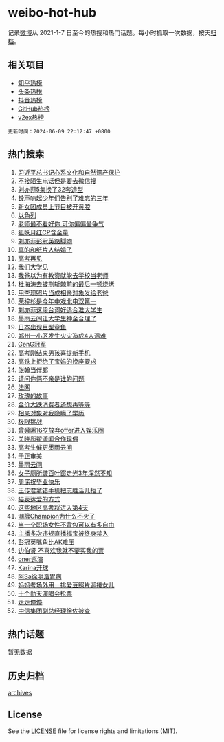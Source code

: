 # weibo-hot-hub

记录[微博](https://www.weibo.com)从 2021-1-7 日至今的热搜和热门话题。每小时抓取一次数据，按天[归档](archives)。

## 相关项目

- [知乎热榜](https://github.com/lonnyzhang423/zhihu-hot-hub)
- [头条热榜](https://github.com/lonnyzhang423/toutiao-hot-hub)
- [抖音热榜](https://github.com/lonnyzhang423/douyin-hot-hub)
- [GitHub热榜](https://github.com/lonnyzhang423/github-hot-hub)
- [v2ex热榜](https://github.com/lonnyzhang423/v2ex-hot-hub)


`更新时间：2024-06-09 22:12:47 +0800`

## 热门搜索

1. [习近平总书记心系文化和自然遗产保护](https://m.weibo.cn/search?containerid=100103type%3D1%26t%3D10%26q%3D%23%E4%B9%A0%E8%BF%91%E5%B9%B3%E6%80%BB%E4%B9%A6%E8%AE%B0%E5%BF%83%E7%B3%BB%E6%96%87%E5%8C%96%E5%92%8C%E8%87%AA%E7%84%B6%E9%81%97%E4%BA%A7%E4%BF%9D%E6%8A%A4%23&stream_entry_id=51&isnewpage=1&extparam=seat%3D1%26filter_type%3Drealtimehot%26cate%3D10103%26q%3D%2523%25E4%25B9%25A0%25E8%25BF%2591%25E5%25B9%25B3%25E6%2580%25BB%25E4%25B9%25A6%25E8%25AE%25B0%25E5%25BF%2583%25E7%25B3%25BB%25E6%2596%2587%25E5%258C%2596%25E5%2592%258C%25E8%2587%25AA%25E7%2584%25B6%25E9%2581%2597%25E4%25BA%25A7%25E4%25BF%259D%25E6%258A%25A4%2523%26pos%3D0%26dgr%3D0%26stream_entry_id%3D51%26c_type%3D51%26display_time%3D1717942366%26pre_seqid%3D1717942366230026655104)
1. [不接陌生电话但是要去微信搜](https://m.weibo.cn/search?containerid=100103type%3D1%26t%3D10%26q%3D%23%E4%B8%8D%E6%8E%A5%E9%99%8C%E7%94%9F%E7%94%B5%E8%AF%9D%E4%BD%86%E6%98%AF%E8%A6%81%E5%8E%BB%E5%BE%AE%E4%BF%A1%E6%90%9C%23&stream_entry_id=31&isnewpage=1&extparam=seat%3D1%26flag%3D1%26filter_type%3Drealtimehot%26lcate%3D5001%26c_type%3D31%26realpos%3D1%26cate%3D5001%26q%3D%2523%25E4%25B8%258D%25E6%258E%25A5%25E9%2599%258C%25E7%2594%259F%25E7%2594%25B5%25E8%25AF%259D%25E4%25BD%2586%25E6%2598%25AF%25E8%25A6%2581%25E5%258E%25BB%25E5%25BE%25AE%25E4%25BF%25A1%25E6%2590%259C%2523%26pos%3D0%26band_rank%3D1%26stream_entry_id%3D31%26dgr%3D0%26display_time%3D1717942366%26pre_seqid%3D1717942366230026655104)
1. [刘亦菲5集换了32套造型](https://m.weibo.cn/search?containerid=100103type%3D1%26t%3D10%26q%3D%23%E5%88%98%E4%BA%A6%E8%8F%B25%E9%9B%86%E6%8D%A2%E4%BA%8632%E5%A5%97%E9%80%A0%E5%9E%8B%23&stream_entry_id=31&isnewpage=1&extparam=seat%3D1%26flag%3D1%26filter_type%3Drealtimehot%26lcate%3D5001%26c_type%3D31%26realpos%3D2%26cate%3D5001%26q%3D%2523%25E5%2588%2598%25E4%25BA%25A6%25E8%258F%25B25%25E9%259B%2586%25E6%258D%25A2%25E4%25BA%258632%25E5%25A5%2597%25E9%2580%25A0%25E5%259E%258B%2523%26pos%3D1%26band_rank%3D2%26stream_entry_id%3D31%26dgr%3D0%26display_time%3D1717942366%26pre_seqid%3D1717942366230026655104)
1. [铃声响起少年们告别了难忘的三年](https://m.weibo.cn/search?containerid=100103type%3D1%26t%3D10%26q%3D%23%E9%93%83%E5%A3%B0%E5%93%8D%E8%B5%B7%E5%B0%91%E5%B9%B4%E4%BB%AC%E5%91%8A%E5%88%AB%E4%BA%86%E9%9A%BE%E5%BF%98%E7%9A%84%E4%B8%89%E5%B9%B4%23&stream_entry_id=31&isnewpage=1&extparam=seat%3D1%26flag%3D1%26filter_type%3Drealtimehot%26lcate%3D5001%26c_type%3D31%26realpos%3D3%26cate%3D5001%26q%3D%2523%25E9%2593%2583%25E5%25A3%25B0%25E5%2593%258D%25E8%25B5%25B7%25E5%25B0%2591%25E5%25B9%25B4%25E4%25BB%25AC%25E5%2591%258A%25E5%2588%25AB%25E4%25BA%2586%25E9%259A%25BE%25E5%25BF%2598%25E7%259A%2584%25E4%25B8%2589%25E5%25B9%25B4%2523%26pos%3D2%26band_rank%3D3%26stream_entry_id%3D31%26dgr%3D0%26display_time%3D1717942366%26pre_seqid%3D1717942366230026655104)
1. [新女团成员上节目被开黄腔](https://m.weibo.cn/search?containerid=100103type%3D1%26t%3D10%26q%3D%E6%96%B0%E5%A5%B3%E5%9B%A2%E6%88%90%E5%91%98%E4%B8%8A%E8%8A%82%E7%9B%AE%E8%A2%AB%E5%BC%80%E9%BB%84%E8%85%94&stream_entry_id=31&isnewpage=1&extparam=seat%3D1%26flag%3D1%26filter_type%3Drealtimehot%26lcate%3D5001%26c_type%3D31%26realpos%3D4%26cate%3D5001%26q%3D%25E6%2596%25B0%25E5%25A5%25B3%25E5%259B%25A2%25E6%2588%2590%25E5%2591%2598%25E4%25B8%258A%25E8%258A%2582%25E7%259B%25AE%25E8%25A2%25AB%25E5%25BC%2580%25E9%25BB%2584%25E8%2585%2594%26pos%3D3%26band_rank%3D4%26stream_entry_id%3D31%26dgr%3D0%26display_time%3D1717942366%26pre_seqid%3D1717942366230026655104)
1. [以色列](https://m.weibo.cn/search?containerid=100103type%3D1%26t%3D10%26q%3D%E4%BB%A5%E8%89%B2%E5%88%97&stream_entry_id=31&isnewpage=1&extparam=seat%3D1%26flag%3D2%26filter_type%3Drealtimehot%26lcate%3D5001%26c_type%3D31%26realpos%3D5%26cate%3D5001%26q%3D%25E4%25BB%25A5%25E8%2589%25B2%25E5%2588%2597%26pos%3D4%26band_rank%3D5%26stream_entry_id%3D31%26dgr%3D0%26display_time%3D1717942366%26pre_seqid%3D1717942366230026655104)
1. [老师最不看好你 可你偏偏最争气](https://m.weibo.cn/search?containerid=100103type%3D1%26t%3D10%26q%3D%E8%80%81%E5%B8%88%E6%9C%80%E4%B8%8D%E7%9C%8B%E5%A5%BD%E4%BD%A0+%E5%8F%AF%E4%BD%A0%E5%81%8F%E5%81%8F%E6%9C%80%E4%BA%89%E6%B0%94&stream_entry_id=31&isnewpage=1&extparam=seat%3D1%26flag%3D0%26filter_type%3Drealtimehot%26lcate%3D5001%26c_type%3D31%26realpos%3D6%26cate%3D5001%26q%3D%25E8%2580%2581%25E5%25B8%2588%25E6%259C%2580%25E4%25B8%258D%25E7%259C%258B%25E5%25A5%25BD%25E4%25BD%25A0%2520%25E5%258F%25AF%25E4%25BD%25A0%25E5%2581%258F%25E5%2581%258F%25E6%259C%2580%25E4%25BA%2589%25E6%25B0%2594%26pos%3D5%26band_rank%3D6%26stream_entry_id%3D31%26dgr%3D0%26display_time%3D1717942366%26pre_seqid%3D1717942366230026655104)
1. [狐妖月红CP含金量](https://m.weibo.cn/search?containerid=100103type%3D1%26t%3D10%26q%3D%23%E7%8B%90%E5%A6%96%E6%9C%88%E7%BA%A2CP%E5%90%AB%E9%87%91%E9%87%8F%23&stream_entry_id=31&isnewpage=1&extparam=seat%3D1%26filter_type%3Drealtimehot%26adid%3D241033%26lcate%3D5001%26c_type%3D31%26band_rank%3D7%26is_ad_pos%3D1%26q%3D%2523%25E7%258B%2590%25E5%25A6%2596%25E6%259C%2588%25E7%25BA%25A2CP%25E5%2590%25AB%25E9%2587%2591%25E9%2587%258F%2523%26pos%3D6%26cate%3D5001%26stream_entry_id%3D31%26dgr%3D0%26display_time%3D1717942366%26pre_seqid%3D1717942366230026655104)
1. [刘亦菲彭冠英踮脚吻](https://m.weibo.cn/search?containerid=100103type%3D1%26t%3D10%26q%3D%23%E5%88%98%E4%BA%A6%E8%8F%B2%E5%BD%AD%E5%86%A0%E8%8B%B1%E8%B8%AE%E8%84%9A%E5%90%BB%23&stream_entry_id=31&isnewpage=1&extparam=seat%3D1%26flag%3D1%26filter_type%3Drealtimehot%26lcate%3D5001%26c_type%3D31%26realpos%3D7%26cate%3D5001%26q%3D%2523%25E5%2588%2598%25E4%25BA%25A6%25E8%258F%25B2%25E5%25BD%25AD%25E5%2586%25A0%25E8%258B%25B1%25E8%25B8%25AE%25E8%2584%259A%25E5%2590%25BB%2523%26pos%3D7%26band_rank%3D7%26stream_entry_id%3D31%26dgr%3D0%26display_time%3D1717942366%26pre_seqid%3D1717942366230026655104)
1. [真的和纸片人结婚了](https://m.weibo.cn/search?containerid=100103type%3D1%26t%3D10%26q%3D%23%E7%9C%9F%E7%9A%84%E5%92%8C%E7%BA%B8%E7%89%87%E4%BA%BA%E7%BB%93%E5%A9%9A%E4%BA%86%23&stream_entry_id=31&isnewpage=1&extparam=seat%3D1%26flag%3D2%26filter_type%3Drealtimehot%26lcate%3D5001%26c_type%3D31%26realpos%3D8%26cate%3D5001%26q%3D%2523%25E7%259C%259F%25E7%259A%2584%25E5%2592%258C%25E7%25BA%25B8%25E7%2589%2587%25E4%25BA%25BA%25E7%25BB%2593%25E5%25A9%259A%25E4%25BA%2586%2523%26pos%3D8%26band_rank%3D8%26stream_entry_id%3D31%26dgr%3D0%26display_time%3D1717942366%26pre_seqid%3D1717942366230026655104)
1. [高考再见](https://m.weibo.cn/search?containerid=100103type%3D1%26t%3D10%26q%3D%23%E9%AB%98%E8%80%83%E5%86%8D%E8%A7%81%23&stream_entry_id=31&isnewpage=1&extparam=seat%3D1%26flag%3D0%26filter_type%3Drealtimehot%26lcate%3D5001%26c_type%3D31%26realpos%3D9%26cate%3D5001%26q%3D%2523%25E9%25AB%2598%25E8%2580%2583%25E5%2586%258D%25E8%25A7%2581%2523%26pos%3D9%26band_rank%3D9%26stream_entry_id%3D31%26dgr%3D0%26display_time%3D1717942366%26pre_seqid%3D1717942366230026655104)
1. [我们大学见](https://m.weibo.cn/search?containerid=100103type%3D1%26t%3D10%26q%3D%23%E6%88%91%E4%BB%AC%E5%A4%A7%E5%AD%A6%E8%A7%81%23&stream_entry_id=31&isnewpage=1&extparam=seat%3D1%26flag%3D32768%26filter_type%3Drealtimehot%26lcate%3D5001%26c_type%3D31%26realpos%3D10%26cate%3D5001%26q%3D%2523%25E6%2588%2591%25E4%25BB%25AC%25E5%25A4%25A7%25E5%25AD%25A6%25E8%25A7%2581%2523%26pos%3D10%26band_rank%3D10%26stream_entry_id%3D31%26dgr%3D0%26display_time%3D1717942366%26pre_seqid%3D1717942366230026655104)
1. [我爸以为有教资就能去学校当老师](https://m.weibo.cn/search?containerid=100103type%3D1%26t%3D10%26q%3D%23%E6%88%91%E7%88%B8%E4%BB%A5%E4%B8%BA%E6%9C%89%E6%95%99%E8%B5%84%E5%B0%B1%E8%83%BD%E5%8E%BB%E5%AD%A6%E6%A0%A1%E5%BD%93%E8%80%81%E5%B8%88%23&stream_entry_id=31&isnewpage=1&extparam=seat%3D1%26flag%3D2%26filter_type%3Drealtimehot%26lcate%3D5001%26c_type%3D31%26realpos%3D11%26cate%3D5001%26q%3D%2523%25E6%2588%2591%25E7%2588%25B8%25E4%25BB%25A5%25E4%25B8%25BA%25E6%259C%2589%25E6%2595%2599%25E8%25B5%2584%25E5%25B0%25B1%25E8%2583%25BD%25E5%258E%25BB%25E5%25AD%25A6%25E6%25A0%25A1%25E5%25BD%2593%25E8%2580%2581%25E5%25B8%2588%2523%26pos%3D11%26band_rank%3D11%26stream_entry_id%3D31%26dgr%3D0%26display_time%3D1717942366%26pre_seqid%3D1717942366230026655104)
1. [杜海涛去披荆斩棘前的最后一顿烧烤](https://m.weibo.cn/search?containerid=100103type%3D1%26t%3D10%26q%3D%23%E6%9D%9C%E6%B5%B7%E6%B6%9B%E5%8E%BB%E6%8A%AB%E8%8D%86%E6%96%A9%E6%A3%98%E5%89%8D%E7%9A%84%E6%9C%80%E5%90%8E%E4%B8%80%E9%A1%BF%E7%83%A7%E7%83%A4%23&stream_entry_id=31&isnewpage=1&extparam=seat%3D1%26flag%3D1%26filter_type%3Drealtimehot%26lcate%3D5001%26c_type%3D31%26realpos%3D12%26cate%3D5001%26q%3D%2523%25E6%259D%259C%25E6%25B5%25B7%25E6%25B6%259B%25E5%258E%25BB%25E6%258A%25AB%25E8%258D%2586%25E6%2596%25A9%25E6%25A3%2598%25E5%2589%258D%25E7%259A%2584%25E6%259C%2580%25E5%2590%258E%25E4%25B8%2580%25E9%25A1%25BF%25E7%2583%25A7%25E7%2583%25A4%2523%26pos%3D12%26band_rank%3D12%26stream_entry_id%3D31%26dgr%3D0%26display_time%3D1717942366%26pre_seqid%3D1717942366230026655104)
1. [用李现照片当成相亲对象发给老爸](https://m.weibo.cn/search?containerid=100103type%3D1%26t%3D10%26q%3D%23%E7%94%A8%E6%9D%8E%E7%8E%B0%E7%85%A7%E7%89%87%E5%BD%93%E6%88%90%E7%9B%B8%E4%BA%B2%E5%AF%B9%E8%B1%A1%E5%8F%91%E7%BB%99%E8%80%81%E7%88%B8%23&stream_entry_id=31&isnewpage=1&extparam=seat%3D1%26flag%3D1%26filter_type%3Drealtimehot%26lcate%3D5001%26c_type%3D31%26realpos%3D13%26cate%3D5001%26q%3D%2523%25E7%2594%25A8%25E6%259D%258E%25E7%258E%25B0%25E7%2585%25A7%25E7%2589%2587%25E5%25BD%2593%25E6%2588%2590%25E7%259B%25B8%25E4%25BA%25B2%25E5%25AF%25B9%25E8%25B1%25A1%25E5%258F%2591%25E7%25BB%2599%25E8%2580%2581%25E7%2588%25B8%2523%26pos%3D13%26band_rank%3D13%26stream_entry_id%3D31%26dgr%3D0%26display_time%3D1717942366%26pre_seqid%3D1717942366230026655104)
1. [荣梓杉是今年中戏北电双第一](https://m.weibo.cn/search?containerid=100103type%3D1%26t%3D10%26q%3D%23%E8%8D%A3%E6%A2%93%E6%9D%89%E6%98%AF%E4%BB%8A%E5%B9%B4%E4%B8%AD%E6%88%8F%E5%8C%97%E7%94%B5%E5%8F%8C%E7%AC%AC%E4%B8%80%23&stream_entry_id=31&isnewpage=1&extparam=seat%3D1%26flag%3D2%26filter_type%3Drealtimehot%26lcate%3D5001%26c_type%3D31%26realpos%3D14%26cate%3D5001%26q%3D%2523%25E8%258D%25A3%25E6%25A2%2593%25E6%259D%2589%25E6%2598%25AF%25E4%25BB%258A%25E5%25B9%25B4%25E4%25B8%25AD%25E6%2588%258F%25E5%258C%2597%25E7%2594%25B5%25E5%258F%258C%25E7%25AC%25AC%25E4%25B8%2580%2523%26pos%3D14%26band_rank%3D14%26stream_entry_id%3D31%26dgr%3D0%26display_time%3D1717942366%26pre_seqid%3D1717942366230026655104)
1. [刘亦菲这段台词好适合准大学生](https://m.weibo.cn/search?containerid=100103type%3D1%26t%3D10%26q%3D%23%E5%88%98%E4%BA%A6%E8%8F%B2%E8%BF%99%E6%AE%B5%E5%8F%B0%E8%AF%8D%E5%A5%BD%E9%80%82%E5%90%88%E5%87%86%E5%A4%A7%E5%AD%A6%E7%94%9F%23&stream_entry_id=31&isnewpage=1&extparam=seat%3D1%26flag%3D1%26filter_type%3Drealtimehot%26lcate%3D5001%26c_type%3D31%26realpos%3D15%26cate%3D5001%26q%3D%2523%25E5%2588%2598%25E4%25BA%25A6%25E8%258F%25B2%25E8%25BF%2599%25E6%25AE%25B5%25E5%258F%25B0%25E8%25AF%258D%25E5%25A5%25BD%25E9%2580%2582%25E5%2590%2588%25E5%2587%2586%25E5%25A4%25A7%25E5%25AD%25A6%25E7%2594%259F%2523%26pos%3D15%26band_rank%3D15%26stream_entry_id%3D31%26dgr%3D0%26display_time%3D1717942366%26pre_seqid%3D1717942366230026655104)
1. [墨雨云间让大学生神金合理了](https://m.weibo.cn/search?containerid=100103type%3D1%26t%3D10%26q%3D%23%E5%A2%A8%E9%9B%A8%E4%BA%91%E9%97%B4%E8%AE%A9%E5%A4%A7%E5%AD%A6%E7%94%9F%E7%A5%9E%E9%87%91%E5%90%88%E7%90%86%E4%BA%86%23&stream_entry_id=31&isnewpage=1&extparam=seat%3D1%26flag%3D1%26filter_type%3Drealtimehot%26lcate%3D5001%26c_type%3D31%26realpos%3D16%26cate%3D5001%26q%3D%2523%25E5%25A2%25A8%25E9%259B%25A8%25E4%25BA%2591%25E9%2597%25B4%25E8%25AE%25A9%25E5%25A4%25A7%25E5%25AD%25A6%25E7%2594%259F%25E7%25A5%259E%25E9%2587%2591%25E5%2590%2588%25E7%2590%2586%25E4%25BA%2586%2523%26pos%3D16%26band_rank%3D16%26stream_entry_id%3D31%26dgr%3D0%26display_time%3D1717942366%26pre_seqid%3D1717942366230026655104)
1. [日本出现巨型章鱼](https://m.weibo.cn/search?containerid=100103type%3D1%26t%3D10%26q%3D%23%E6%97%A5%E6%9C%AC%E5%87%BA%E7%8E%B0%E5%B7%A8%E5%9E%8B%E7%AB%A0%E9%B1%BC%23&stream_entry_id=31&isnewpage=1&extparam=seat%3D1%26flag%3D2%26filter_type%3Drealtimehot%26lcate%3D5001%26c_type%3D31%26realpos%3D17%26cate%3D5001%26q%3D%2523%25E6%2597%25A5%25E6%259C%25AC%25E5%2587%25BA%25E7%258E%25B0%25E5%25B7%25A8%25E5%259E%258B%25E7%25AB%25A0%25E9%25B1%25BC%2523%26pos%3D17%26band_rank%3D17%26stream_entry_id%3D31%26dgr%3D0%26display_time%3D1717942366%26pre_seqid%3D1717942366230026655104)
1. [郑州一小区发生火灾造成4人遇难](https://m.weibo.cn/search?containerid=100103type%3D1%26t%3D10%26q%3D%23%E9%83%91%E5%B7%9E%E4%B8%80%E5%B0%8F%E5%8C%BA%E5%8F%91%E7%94%9F%E7%81%AB%E7%81%BE%E9%80%A0%E6%88%904%E4%BA%BA%E9%81%87%E9%9A%BE%23&stream_entry_id=31&isnewpage=1&extparam=seat%3D1%26flag%3D0%26filter_type%3Drealtimehot%26lcate%3D5001%26c_type%3D31%26realpos%3D18%26cate%3D5001%26q%3D%2523%25E9%2583%2591%25E5%25B7%259E%25E4%25B8%2580%25E5%25B0%258F%25E5%258C%25BA%25E5%258F%2591%25E7%2594%259F%25E7%2581%25AB%25E7%2581%25BE%25E9%2580%25A0%25E6%2588%25904%25E4%25BA%25BA%25E9%2581%2587%25E9%259A%25BE%2523%26pos%3D18%26band_rank%3D18%26stream_entry_id%3D31%26dgr%3D0%26display_time%3D1717942366%26pre_seqid%3D1717942366230026655104)
1. [GenG冠军](https://m.weibo.cn/search?containerid=100103type%3D1%26t%3D10%26q%3DGenG%E5%86%A0%E5%86%9B&stream_entry_id=31&isnewpage=1&extparam=seat%3D1%26flag%3D1%26filter_type%3Drealtimehot%26lcate%3D5001%26c_type%3D31%26realpos%3D19%26cate%3D5001%26q%3DGenG%25E5%2586%25A0%25E5%2586%259B%26pos%3D19%26band_rank%3D19%26stream_entry_id%3D31%26dgr%3D0%26display_time%3D1717942366%26pre_seqid%3D1717942366230026655104)
1. [高考刚结束男孩喜提新手机](https://m.weibo.cn/search?containerid=100103type%3D1%26t%3D10%26q%3D%23%E9%AB%98%E8%80%83%E5%88%9A%E7%BB%93%E6%9D%9F%E7%94%B7%E5%AD%A9%E5%96%9C%E6%8F%90%E6%96%B0%E6%89%8B%E6%9C%BA%23&stream_entry_id=31&isnewpage=1&extparam=seat%3D1%26flag%3D32768%26filter_type%3Drealtimehot%26lcate%3D5001%26c_type%3D31%26realpos%3D20%26cate%3D5001%26q%3D%2523%25E9%25AB%2598%25E8%2580%2583%25E5%2588%259A%25E7%25BB%2593%25E6%259D%259F%25E7%2594%25B7%25E5%25AD%25A9%25E5%2596%259C%25E6%258F%2590%25E6%2596%25B0%25E6%2589%258B%25E6%259C%25BA%2523%26pos%3D20%26band_rank%3D20%26stream_entry_id%3D31%26dgr%3D0%26display_time%3D1717942366%26pre_seqid%3D1717942366230026655104)
1. [高铁上拒绝了宝妈的换座要求](https://m.weibo.cn/search?containerid=100103type%3D1%26t%3D10%26q%3D%23%E9%AB%98%E9%93%81%E4%B8%8A%E6%8B%92%E7%BB%9D%E4%BA%86%E5%AE%9D%E5%A6%88%E7%9A%84%E6%8D%A2%E5%BA%A7%E8%A6%81%E6%B1%82%23&stream_entry_id=31&isnewpage=1&extparam=seat%3D1%26flag%3D1%26filter_type%3Drealtimehot%26lcate%3D5001%26c_type%3D31%26realpos%3D21%26cate%3D5001%26q%3D%2523%25E9%25AB%2598%25E9%2593%2581%25E4%25B8%258A%25E6%258B%2592%25E7%25BB%259D%25E4%25BA%2586%25E5%25AE%259D%25E5%25A6%2588%25E7%259A%2584%25E6%258D%25A2%25E5%25BA%25A7%25E8%25A6%2581%25E6%25B1%2582%2523%26pos%3D21%26band_rank%3D21%26stream_entry_id%3D31%26dgr%3D0%26display_time%3D1717942366%26pre_seqid%3D1717942366230026655104)
1. [张翰当伴郎](https://m.weibo.cn/search?containerid=100103type%3D1%26t%3D10%26q%3D%23%E5%BC%A0%E7%BF%B0%E5%BD%93%E4%BC%B4%E9%83%8E%23&stream_entry_id=31&isnewpage=1&extparam=seat%3D1%26flag%3D1%26filter_type%3Drealtimehot%26lcate%3D5001%26c_type%3D31%26realpos%3D22%26cate%3D5001%26q%3D%2523%25E5%25BC%25A0%25E7%25BF%25B0%25E5%25BD%2593%25E4%25BC%25B4%25E9%2583%258E%2523%26pos%3D22%26band_rank%3D22%26stream_entry_id%3D31%26dgr%3D0%26display_time%3D1717942366%26pre_seqid%3D1717942366230026655104)
1. [请问你俩不亲是谁的问题](https://m.weibo.cn/search?containerid=100103type%3D1%26t%3D10%26q%3D%23%E8%AF%B7%E9%97%AE%E4%BD%A0%E4%BF%A9%E4%B8%8D%E4%BA%B2%E6%98%AF%E8%B0%81%E7%9A%84%E9%97%AE%E9%A2%98%23&stream_entry_id=31&isnewpage=1&extparam=seat%3D1%26flag%3D1%26filter_type%3Drealtimehot%26lcate%3D5001%26c_type%3D31%26realpos%3D23%26cate%3D5001%26q%3D%2523%25E8%25AF%25B7%25E9%2597%25AE%25E4%25BD%25A0%25E4%25BF%25A9%25E4%25B8%258D%25E4%25BA%25B2%25E6%2598%25AF%25E8%25B0%2581%25E7%259A%2584%25E9%2597%25AE%25E9%25A2%2598%2523%26pos%3D23%26band_rank%3D23%26stream_entry_id%3D31%26dgr%3D0%26display_time%3D1717942366%26pre_seqid%3D1717942366230026655104)
1. [法网](https://m.weibo.cn/search?containerid=100103type%3D1%26t%3D10%26q%3D%E6%B3%95%E7%BD%91&stream_entry_id=31&isnewpage=1&extparam=seat%3D1%26flag%3D1%26filter_type%3Drealtimehot%26lcate%3D5001%26c_type%3D31%26realpos%3D24%26cate%3D5001%26q%3D%25E6%25B3%2595%25E7%25BD%2591%26pos%3D24%26band_rank%3D24%26stream_entry_id%3D31%26dgr%3D0%26display_time%3D1717942366%26pre_seqid%3D1717942366230026655104)
1. [玫瑰的故事](https://m.weibo.cn/search?containerid=100103type%3D1%26t%3D10%26q%3D%E7%8E%AB%E7%91%B0%E7%9A%84%E6%95%85%E4%BA%8B&stream_entry_id=31&isnewpage=1&extparam=seat%3D1%26flag%3D0%26filter_type%3Drealtimehot%26lcate%3D5001%26c_type%3D31%26realpos%3D25%26cate%3D5001%26q%3D%25E7%258E%25AB%25E7%2591%25B0%25E7%259A%2584%25E6%2595%2585%25E4%25BA%258B%26pos%3D25%26band_rank%3D25%26stream_entry_id%3D31%26dgr%3D0%26display_time%3D1717942366%26pre_seqid%3D1717942366230026655104)
1. [金价大跌消费者还想再等等](https://m.weibo.cn/search?containerid=100103type%3D1%26t%3D10%26q%3D%23%E9%87%91%E4%BB%B7%E5%A4%A7%E8%B7%8C%E6%B6%88%E8%B4%B9%E8%80%85%E8%BF%98%E6%83%B3%E5%86%8D%E7%AD%89%E7%AD%89%23&stream_entry_id=31&isnewpage=1&extparam=seat%3D1%26flag%3D1%26filter_type%3Drealtimehot%26lcate%3D5001%26c_type%3D31%26realpos%3D26%26cate%3D5001%26q%3D%2523%25E9%2587%2591%25E4%25BB%25B7%25E5%25A4%25A7%25E8%25B7%258C%25E6%25B6%2588%25E8%25B4%25B9%25E8%2580%2585%25E8%25BF%2598%25E6%2583%25B3%25E5%2586%258D%25E7%25AD%2589%25E7%25AD%2589%2523%26pos%3D26%26band_rank%3D26%26stream_entry_id%3D31%26dgr%3D0%26display_time%3D1717942366%26pre_seqid%3D1717942366230026655104)
1. [相亲对象对我隐瞒了学历](https://m.weibo.cn/search?containerid=100103type%3D1%26t%3D10%26q%3D%23%E7%9B%B8%E4%BA%B2%E5%AF%B9%E8%B1%A1%E5%AF%B9%E6%88%91%E9%9A%90%E7%9E%92%E4%BA%86%E5%AD%A6%E5%8E%86%23&stream_entry_id=31&isnewpage=1&extparam=seat%3D1%26flag%3D0%26filter_type%3Drealtimehot%26lcate%3D5001%26c_type%3D31%26realpos%3D27%26cate%3D5001%26q%3D%2523%25E7%259B%25B8%25E4%25BA%25B2%25E5%25AF%25B9%25E8%25B1%25A1%25E5%25AF%25B9%25E6%2588%2591%25E9%259A%2590%25E7%259E%2592%25E4%25BA%2586%25E5%25AD%25A6%25E5%258E%2586%2523%26pos%3D27%26band_rank%3D27%26stream_entry_id%3D31%26dgr%3D0%26display_time%3D1717942366%26pre_seqid%3D1717942366230026655104)
1. [极限挑战](https://m.weibo.cn/search?containerid=100103type%3D1%26t%3D10%26q%3D%E6%9E%81%E9%99%90%E6%8C%91%E6%88%98&stream_entry_id=31&isnewpage=1&extparam=seat%3D1%26flag%3D1%26filter_type%3Drealtimehot%26lcate%3D5001%26c_type%3D31%26realpos%3D28%26cate%3D5001%26q%3D%25E6%259E%2581%25E9%2599%2590%25E6%258C%2591%25E6%2588%2598%26pos%3D28%26band_rank%3D28%26stream_entry_id%3D31%26dgr%3D0%26display_time%3D1717942366%26pre_seqid%3D1717942366230026655104)
1. [曾舜晞16岁放弃offer进入娱乐圈](https://m.weibo.cn/search?containerid=100103type%3D1%26t%3D10%26q%3D%23%E6%9B%BE%E8%88%9C%E6%99%9E16%E5%B2%81%E6%94%BE%E5%BC%83offer%E8%BF%9B%E5%85%A5%E5%A8%B1%E4%B9%90%E5%9C%88%23&stream_entry_id=31&isnewpage=1&extparam=seat%3D1%26flag%3D0%26filter_type%3Drealtimehot%26lcate%3D5001%26c_type%3D31%26realpos%3D29%26cate%3D5001%26q%3D%2523%25E6%259B%25BE%25E8%2588%259C%25E6%2599%259E16%25E5%25B2%2581%25E6%2594%25BE%25E5%25BC%2583offer%25E8%25BF%259B%25E5%2585%25A5%25E5%25A8%25B1%25E4%25B9%2590%25E5%259C%2588%2523%26pos%3D29%26band_rank%3D29%26stream_entry_id%3D31%26dgr%3D0%26display_time%3D1717942366%26pre_seqid%3D1717942366230026655104)
1. [关晓彤翟潇闻合作现偶](https://m.weibo.cn/search?containerid=100103type%3D1%26t%3D10%26q%3D%23%E5%85%B3%E6%99%93%E5%BD%A4%E7%BF%9F%E6%BD%87%E9%97%BB%E5%90%88%E4%BD%9C%E7%8E%B0%E5%81%B6%23&stream_entry_id=31&isnewpage=1&extparam=seat%3D1%26flag%3D1%26filter_type%3Drealtimehot%26lcate%3D5001%26c_type%3D31%26realpos%3D30%26cate%3D5001%26q%3D%2523%25E5%2585%25B3%25E6%2599%2593%25E5%25BD%25A4%25E7%25BF%259F%25E6%25BD%2587%25E9%2597%25BB%25E5%2590%2588%25E4%25BD%259C%25E7%258E%25B0%25E5%2581%25B6%2523%26pos%3D30%26band_rank%3D30%26stream_entry_id%3D31%26dgr%3D0%26display_time%3D1717942366%26pre_seqid%3D1717942366230026655104)
1. [高考生催更墨雨云间](https://m.weibo.cn/search?containerid=100103type%3D1%26t%3D10%26q%3D%23%E9%AB%98%E8%80%83%E7%94%9F%E5%82%AC%E6%9B%B4%E5%A2%A8%E9%9B%A8%E4%BA%91%E9%97%B4%23&stream_entry_id=31&isnewpage=1&extparam=seat%3D1%26flag%3D1%26filter_type%3Drealtimehot%26lcate%3D5001%26c_type%3D31%26realpos%3D31%26cate%3D5001%26q%3D%2523%25E9%25AB%2598%25E8%2580%2583%25E7%2594%259F%25E5%2582%25AC%25E6%259B%25B4%25E5%25A2%25A8%25E9%259B%25A8%25E4%25BA%2591%25E9%2597%25B4%2523%26pos%3D31%26band_rank%3D31%26stream_entry_id%3D31%26dgr%3D0%26display_time%3D1717942366%26pre_seqid%3D1717942366230026655104)
1. [于正审美](https://m.weibo.cn/search?containerid=100103type%3D1%26t%3D10%26q%3D%E4%BA%8E%E6%AD%A3%E5%AE%A1%E7%BE%8E&stream_entry_id=31&isnewpage=1&extparam=seat%3D1%26flag%3D0%26filter_type%3Drealtimehot%26lcate%3D5001%26c_type%3D31%26realpos%3D32%26cate%3D5001%26q%3D%25E4%25BA%258E%25E6%25AD%25A3%25E5%25AE%25A1%25E7%25BE%258E%26pos%3D32%26band_rank%3D32%26stream_entry_id%3D31%26dgr%3D0%26display_time%3D1717942366%26pre_seqid%3D1717942366230026655104)
1. [墨雨云间](https://m.weibo.cn/search?containerid=100103type%3D1%26t%3D10%26q%3D%E5%A2%A8%E9%9B%A8%E4%BA%91%E9%97%B4&stream_entry_id=31&isnewpage=1&extparam=seat%3D1%26flag%3D0%26filter_type%3Drealtimehot%26lcate%3D5001%26c_type%3D31%26realpos%3D33%26cate%3D5001%26q%3D%25E5%25A2%25A8%25E9%259B%25A8%25E4%25BA%2591%25E9%2597%25B4%26pos%3D33%26band_rank%3D33%26stream_entry_id%3D31%26dgr%3D0%26display_time%3D1717942366%26pre_seqid%3D1717942366230026655104)
1. [女子厕所装百叶窗走光3年浑然不知](https://m.weibo.cn/search?containerid=100103type%3D1%26t%3D10%26q%3D%23%E5%A5%B3%E5%AD%90%E5%8E%95%E6%89%80%E8%A3%85%E7%99%BE%E5%8F%B6%E7%AA%97%E8%B5%B0%E5%85%893%E5%B9%B4%E6%B5%91%E7%84%B6%E4%B8%8D%E7%9F%A5%23&stream_entry_id=31&isnewpage=1&extparam=seat%3D1%26flag%3D1%26filter_type%3Drealtimehot%26lcate%3D5001%26c_type%3D31%26realpos%3D34%26cate%3D5001%26q%3D%2523%25E5%25A5%25B3%25E5%25AD%2590%25E5%258E%2595%25E6%2589%2580%25E8%25A3%2585%25E7%2599%25BE%25E5%258F%25B6%25E7%25AA%2597%25E8%25B5%25B0%25E5%2585%25893%25E5%25B9%25B4%25E6%25B5%2591%25E7%2584%25B6%25E4%25B8%258D%25E7%259F%25A5%2523%26pos%3D34%26band_rank%3D34%26stream_entry_id%3D31%26dgr%3D0%26display_time%3D1717942366%26pre_seqid%3D1717942366230026655104)
1. [周深祝毕业快乐](https://m.weibo.cn/search?containerid=100103type%3D1%26t%3D10%26q%3D%E5%91%A8%E6%B7%B1%E7%A5%9D%E6%AF%95%E4%B8%9A%E5%BF%AB%E4%B9%90&stream_entry_id=31&isnewpage=1&extparam=seat%3D1%26flag%3D1%26filter_type%3Drealtimehot%26lcate%3D5001%26c_type%3D31%26realpos%3D35%26cate%3D5001%26q%3D%25E5%2591%25A8%25E6%25B7%25B1%25E7%25A5%259D%25E6%25AF%2595%25E4%25B8%259A%25E5%25BF%25AB%25E4%25B9%2590%26pos%3D35%26band_rank%3D35%26stream_entry_id%3D31%26dgr%3D0%26display_time%3D1717942366%26pre_seqid%3D1717942366230026655104)
1. [王传君拿错手机把志胜活儿拒了](https://m.weibo.cn/search?containerid=100103type%3D1%26t%3D10%26q%3D%23%E7%8E%8B%E4%BC%A0%E5%90%9B%E6%8B%BF%E9%94%99%E6%89%8B%E6%9C%BA%E6%8A%8A%E5%BF%97%E8%83%9C%E6%B4%BB%E5%84%BF%E6%8B%92%E4%BA%86%23&stream_entry_id=31&isnewpage=1&extparam=seat%3D1%26flag%3D0%26filter_type%3Drealtimehot%26lcate%3D5001%26c_type%3D31%26realpos%3D36%26cate%3D5001%26q%3D%2523%25E7%258E%258B%25E4%25BC%25A0%25E5%2590%259B%25E6%258B%25BF%25E9%2594%2599%25E6%2589%258B%25E6%259C%25BA%25E6%258A%258A%25E5%25BF%2597%25E8%2583%259C%25E6%25B4%25BB%25E5%2584%25BF%25E6%258B%2592%25E4%25BA%2586%2523%26pos%3D36%26band_rank%3D36%26stream_entry_id%3D31%26dgr%3D0%26display_time%3D1717942366%26pre_seqid%3D1717942366230026655104)
1. [猫表达爱的方式](https://m.weibo.cn/search?containerid=100103type%3D1%26t%3D10%26q%3D%E7%8C%AB%E8%A1%A8%E8%BE%BE%E7%88%B1%E7%9A%84%E6%96%B9%E5%BC%8F&stream_entry_id=31&isnewpage=1&extparam=seat%3D1%26flag%3D1%26filter_type%3Drealtimehot%26lcate%3D5001%26c_type%3D31%26realpos%3D37%26cate%3D5001%26q%3D%25E7%258C%25AB%25E8%25A1%25A8%25E8%25BE%25BE%25E7%2588%25B1%25E7%259A%2584%25E6%2596%25B9%25E5%25BC%258F%26pos%3D37%26band_rank%3D37%26stream_entry_id%3D31%26dgr%3D0%26display_time%3D1717942366%26pre_seqid%3D1717942366230026655104)
1. [这些地区高考将进入第4天](https://m.weibo.cn/search?containerid=100103type%3D1%26t%3D10%26q%3D%23%E8%BF%99%E4%BA%9B%E5%9C%B0%E5%8C%BA%E9%AB%98%E8%80%83%E5%B0%86%E8%BF%9B%E5%85%A5%E7%AC%AC4%E5%A4%A9%23&stream_entry_id=31&isnewpage=1&extparam=seat%3D1%26flag%3D1%26filter_type%3Drealtimehot%26lcate%3D5001%26c_type%3D31%26realpos%3D38%26cate%3D5001%26q%3D%2523%25E8%25BF%2599%25E4%25BA%259B%25E5%259C%25B0%25E5%258C%25BA%25E9%25AB%2598%25E8%2580%2583%25E5%25B0%2586%25E8%25BF%259B%25E5%2585%25A5%25E7%25AC%25AC4%25E5%25A4%25A9%2523%26pos%3D38%26band_rank%3D38%26stream_entry_id%3D31%26dgr%3D0%26display_time%3D1717942366%26pre_seqid%3D1717942366230026655104)
1. [潮牌Champion为什么不火了](https://m.weibo.cn/search?containerid=100103type%3D1%26t%3D10%26q%3D%23%E6%BD%AE%E7%89%8CChampion%E4%B8%BA%E4%BB%80%E4%B9%88%E4%B8%8D%E7%81%AB%E4%BA%86%23&stream_entry_id=31&isnewpage=1&extparam=seat%3D1%26flag%3D0%26filter_type%3Drealtimehot%26lcate%3D5001%26c_type%3D31%26realpos%3D39%26cate%3D5001%26q%3D%2523%25E6%25BD%25AE%25E7%2589%258CChampion%25E4%25B8%25BA%25E4%25BB%2580%25E4%25B9%2588%25E4%25B8%258D%25E7%2581%25AB%25E4%25BA%2586%2523%26pos%3D39%26band_rank%3D39%26stream_entry_id%3D31%26dgr%3D0%26display_time%3D1717942366%26pre_seqid%3D1717942366230026655104)
1. [当一个职场女性不背包可以有多自由](https://m.weibo.cn/search?containerid=100103type%3D1%26t%3D10%26q%3D%23%E5%BD%93%E4%B8%80%E4%B8%AA%E8%81%8C%E5%9C%BA%E5%A5%B3%E6%80%A7%E4%B8%8D%E8%83%8C%E5%8C%85%E5%8F%AF%E4%BB%A5%E6%9C%89%E5%A4%9A%E8%87%AA%E7%94%B1%23&stream_entry_id=31&isnewpage=1&extparam=seat%3D1%26flag%3D1%26filter_type%3Drealtimehot%26lcate%3D5001%26c_type%3D31%26realpos%3D40%26cate%3D5001%26q%3D%2523%25E5%25BD%2593%25E4%25B8%2580%25E4%25B8%25AA%25E8%2581%258C%25E5%259C%25BA%25E5%25A5%25B3%25E6%2580%25A7%25E4%25B8%258D%25E8%2583%258C%25E5%258C%2585%25E5%258F%25AF%25E4%25BB%25A5%25E6%259C%2589%25E5%25A4%259A%25E8%2587%25AA%25E7%2594%25B1%2523%26pos%3D40%26band_rank%3D40%26stream_entry_id%3D31%26dgr%3D0%26display_time%3D1717942366%26pre_seqid%3D1717942366230026655104)
1. [主播多次违规直播福宝被终身禁入](https://m.weibo.cn/search?containerid=100103type%3D1%26t%3D10%26q%3D%23%E4%B8%BB%E6%92%AD%E5%A4%9A%E6%AC%A1%E8%BF%9D%E8%A7%84%E7%9B%B4%E6%92%AD%E7%A6%8F%E5%AE%9D%E8%A2%AB%E7%BB%88%E8%BA%AB%E7%A6%81%E5%85%A5%23&stream_entry_id=31&isnewpage=1&extparam=seat%3D1%26flag%3D0%26filter_type%3Drealtimehot%26lcate%3D5001%26c_type%3D31%26realpos%3D41%26cate%3D5001%26q%3D%2523%25E4%25B8%25BB%25E6%2592%25AD%25E5%25A4%259A%25E6%25AC%25A1%25E8%25BF%259D%25E8%25A7%2584%25E7%259B%25B4%25E6%2592%25AD%25E7%25A6%258F%25E5%25AE%259D%25E8%25A2%25AB%25E7%25BB%2588%25E8%25BA%25AB%25E7%25A6%2581%25E5%2585%25A5%2523%26pos%3D41%26band_rank%3D41%26stream_entry_id%3D31%26dgr%3D0%26display_time%3D1717942366%26pre_seqid%3D1717942366230026655104)
1. [彭冠英嘴角比AK难压](https://m.weibo.cn/search?containerid=100103type%3D1%26t%3D10%26q%3D%23%E5%BD%AD%E5%86%A0%E8%8B%B1%E5%98%B4%E8%A7%92%E6%AF%94AK%E9%9A%BE%E5%8E%8B%23&stream_entry_id=31&isnewpage=1&extparam=seat%3D1%26flag%3D1%26filter_type%3Drealtimehot%26lcate%3D5001%26c_type%3D31%26realpos%3D42%26cate%3D5001%26q%3D%2523%25E5%25BD%25AD%25E5%2586%25A0%25E8%258B%25B1%25E5%2598%25B4%25E8%25A7%2592%25E6%25AF%2594AK%25E9%259A%25BE%25E5%258E%258B%2523%26pos%3D42%26band_rank%3D42%26stream_entry_id%3D31%26dgr%3D0%26display_time%3D1717942366%26pre_seqid%3D1717942366230026655104)
1. [边伯贤 不喜欢我就不要买我的票](https://m.weibo.cn/search?containerid=100103type%3D1%26t%3D10%26q%3D%E8%BE%B9%E4%BC%AF%E8%B4%A4+%E4%B8%8D%E5%96%9C%E6%AC%A2%E6%88%91%E5%B0%B1%E4%B8%8D%E8%A6%81%E4%B9%B0%E6%88%91%E7%9A%84%E7%A5%A8&stream_entry_id=31&isnewpage=1&extparam=seat%3D1%26flag%3D0%26filter_type%3Drealtimehot%26lcate%3D5001%26c_type%3D31%26realpos%3D43%26cate%3D5001%26q%3D%25E8%25BE%25B9%25E4%25BC%25AF%25E8%25B4%25A4%2520%25E4%25B8%258D%25E5%2596%259C%25E6%25AC%25A2%25E6%2588%2591%25E5%25B0%25B1%25E4%25B8%258D%25E8%25A6%2581%25E4%25B9%25B0%25E6%2588%2591%25E7%259A%2584%25E7%25A5%25A8%26pos%3D43%26band_rank%3D43%26stream_entry_id%3D31%26dgr%3D0%26display_time%3D1717942366%26pre_seqid%3D1717942366230026655104)
1. [oner巡演](https://m.weibo.cn/search?containerid=100103type%3D1%26t%3D10%26q%3Doner%E5%B7%A1%E6%BC%94&stream_entry_id=31&isnewpage=1&extparam=seat%3D1%26flag%3D1%26filter_type%3Drealtimehot%26lcate%3D5001%26c_type%3D31%26realpos%3D44%26cate%3D5001%26q%3Doner%25E5%25B7%25A1%25E6%25BC%2594%26pos%3D44%26band_rank%3D44%26stream_entry_id%3D31%26dgr%3D0%26display_time%3D1717942366%26pre_seqid%3D1717942366230026655104)
1. [Karina开球](https://m.weibo.cn/search?containerid=100103type%3D1%26t%3D10%26q%3D%23Karina%E5%BC%80%E7%90%83%23&stream_entry_id=31&isnewpage=1&extparam=seat%3D1%26flag%3D0%26filter_type%3Drealtimehot%26lcate%3D5001%26c_type%3D31%26realpos%3D45%26cate%3D5001%26q%3D%2523Karina%25E5%25BC%2580%25E7%2590%2583%2523%26pos%3D45%26band_rank%3D45%26stream_entry_id%3D31%26dgr%3D0%26display_time%3D1717942366%26pre_seqid%3D1717942366230026655104)
1. [阿Sa徐明浩胃病](https://m.weibo.cn/search?containerid=100103type%3D1%26t%3D10%26q%3D%23%E9%98%BFSa%E5%BE%90%E6%98%8E%E6%B5%A9%E8%83%83%E7%97%85%23&stream_entry_id=31&isnewpage=1&extparam=seat%3D1%26flag%3D0%26filter_type%3Drealtimehot%26lcate%3D5001%26c_type%3D31%26realpos%3D46%26cate%3D5001%26q%3D%2523%25E9%2598%25BFSa%25E5%25BE%2590%25E6%2598%258E%25E6%25B5%25A9%25E8%2583%2583%25E7%2597%2585%2523%26pos%3D46%26band_rank%3D46%26stream_entry_id%3D31%26dgr%3D0%26display_time%3D1717942366%26pre_seqid%3D1717942366230026655104)
1. [妈妈考场外用一排爱豆照片迎接女儿](https://m.weibo.cn/search?containerid=100103type%3D1%26t%3D10%26q%3D%23%E5%A6%88%E5%A6%88%E8%80%83%E5%9C%BA%E5%A4%96%E7%94%A8%E4%B8%80%E6%8E%92%E7%88%B1%E8%B1%86%E7%85%A7%E7%89%87%E8%BF%8E%E6%8E%A5%E5%A5%B3%E5%84%BF%23&stream_entry_id=31&isnewpage=1&extparam=seat%3D1%26flag%3D0%26filter_type%3Drealtimehot%26lcate%3D5001%26c_type%3D31%26realpos%3D47%26cate%3D5001%26q%3D%2523%25E5%25A6%2588%25E5%25A6%2588%25E8%2580%2583%25E5%259C%25BA%25E5%25A4%2596%25E7%2594%25A8%25E4%25B8%2580%25E6%258E%2592%25E7%2588%25B1%25E8%25B1%2586%25E7%2585%25A7%25E7%2589%2587%25E8%25BF%258E%25E6%258E%25A5%25E5%25A5%25B3%25E5%2584%25BF%2523%26pos%3D47%26band_rank%3D47%26stream_entry_id%3D31%26dgr%3D0%26display_time%3D1717942366%26pre_seqid%3D1717942366230026655104)
1. [十个勤天演唱会抢票](https://m.weibo.cn/search?containerid=100103type%3D1%26t%3D10%26q%3D%E5%8D%81%E4%B8%AA%E5%8B%A4%E5%A4%A9%E6%BC%94%E5%94%B1%E4%BC%9A%E6%8A%A2%E7%A5%A8&stream_entry_id=31&isnewpage=1&extparam=seat%3D1%26flag%3D0%26filter_type%3Drealtimehot%26lcate%3D5001%26c_type%3D31%26realpos%3D48%26cate%3D5001%26q%3D%25E5%258D%2581%25E4%25B8%25AA%25E5%258B%25A4%25E5%25A4%25A9%25E6%25BC%2594%25E5%2594%25B1%25E4%25BC%259A%25E6%258A%25A2%25E7%25A5%25A8%26pos%3D48%26band_rank%3D48%26stream_entry_id%3D31%26dgr%3D0%26display_time%3D1717942366%26pre_seqid%3D1717942366230026655104)
1. [走走停停](https://m.weibo.cn/search?containerid=100103type%3D1%26t%3D10%26q%3D%E8%B5%B0%E8%B5%B0%E5%81%9C%E5%81%9C&stream_entry_id=31&isnewpage=1&extparam=seat%3D1%26flag%3D1%26filter_type%3Drealtimehot%26lcate%3D5001%26c_type%3D31%26realpos%3D49%26cate%3D5001%26q%3D%25E8%25B5%25B0%25E8%25B5%25B0%25E5%2581%259C%25E5%2581%259C%26pos%3D49%26band_rank%3D49%26stream_entry_id%3D31%26dgr%3D0%26display_time%3D1717942366%26pre_seqid%3D1717942366230026655104)
1. [中信集团副总经理徐佐被查](https://m.weibo.cn/search?containerid=100103type%3D1%26t%3D10%26q%3D%23%E4%B8%AD%E4%BF%A1%E9%9B%86%E5%9B%A2%E5%89%AF%E6%80%BB%E7%BB%8F%E7%90%86%E5%BE%90%E4%BD%90%E8%A2%AB%E6%9F%A5%23&stream_entry_id=31&isnewpage=1&extparam=seat%3D1%26flag%3D0%26filter_type%3Drealtimehot%26lcate%3D5001%26c_type%3D31%26realpos%3D50%26cate%3D5001%26q%3D%2523%25E4%25B8%25AD%25E4%25BF%25A1%25E9%259B%2586%25E5%259B%25A2%25E5%2589%25AF%25E6%2580%25BB%25E7%25BB%258F%25E7%2590%2586%25E5%25BE%2590%25E4%25BD%2590%25E8%25A2%25AB%25E6%259F%25A5%2523%26pos%3D50%26band_rank%3D50%26stream_entry_id%3D31%26dgr%3D0%26display_time%3D1717942366%26pre_seqid%3D1717942366230026655104)

## 热门话题

暂无数据

## 历史归档

[archives](archives)

## License

See the [LICENSE](LICENSE) file for license rights and limitations (MIT).
